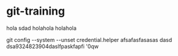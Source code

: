 # git-training
hola
sdad
holahola
holahola


git config --system --unset credential.helper
afsafasfasasas dasd dsa9324823904daslfpaskfapfi '0qw
